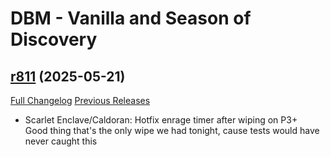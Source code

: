 # DBM - Vanilla and Season of Discovery

## [r811](https://github.com/DeadlyBossMods/DBM-Vanilla/tree/r811) (2025-05-21)
[Full Changelog](https://github.com/DeadlyBossMods/DBM-Vanilla/compare/r810...r811) [Previous Releases](https://github.com/DeadlyBossMods/DBM-Vanilla/releases)

- Scarlet Enclave/Caldoran: Hotfix enrage timer after wiping on P3+  
    Good thing that's the only wipe we had tonight, cause tests would have never caught this  
